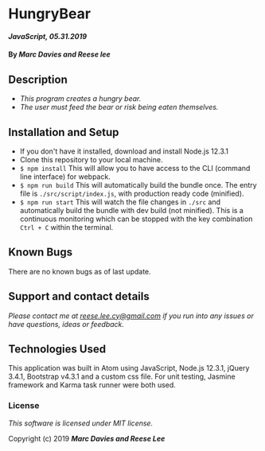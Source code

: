 # HungryBear

#### _JavaScript, 05.31.2019_

#### By _Marc Davies and Reese lee_

## Description

* _This program creates a hungry bear._
* _The user must feed the bear or risk being eaten themselves._

## Installation and Setup
* If you don't have it installed, download and install Node.js 12.3.1
* Clone this repository to your local machine.
* `$ npm install` This will allow you to have access to the CLI (command line interface) for webpack.
* `$ npm run build`
This will automatically build the bundle once. The entry file is `./src/script/index.js`, with production ready code (minified).
* `$ npm run start`
This will watch the file changes in `./src` and automatically build the bundle with dev build (not minified). This is a continuous monitoring which can be stopped with the key combination `Ctrl + C` within the terminal.

## Known Bugs
There are no known bugs as of last update.

## Support and contact details
_Please contact me at reese.lee.cy@gmail.com if you run into any issues or have questions, ideas or feedback._

## Technologies Used
This application was built in Atom using JavaScript, Node.js 12.3.1, jQuery 3.4.1, Bootstrap v4.3.1 and a custom css file. For unit testing, Jasmine framework and Karma task runner were both used.

### License

*This software is licensed under MIT license.*

Copyright (c) 2019 **_Marc Davies and Reese Lee_**
